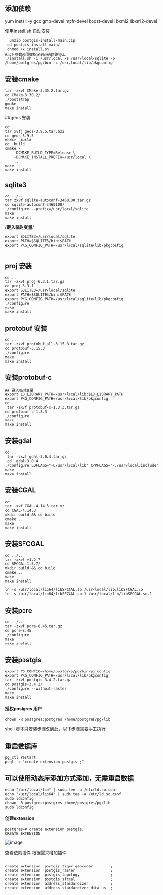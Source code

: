  ## 添加依赖
 yum install -y gcc gmp-devel  mpfr-devel  boost-devel libxml2 libxml2-devel


使用install.sh  自动安装
```
  unzip postgis-install-main.zip
 cd postgis-install-main/
 chmod +x install.sh
#以下参数必须被指定到正确的路径上
./install.sh -i /usr/local -s /usr/local/sqlite -p /home/postgres/pg/bin -c /usr/local/lib/pkgconfig
```
## 安装cmake 
```
tar -zxvf CMake-3.30.2.tar.gz 
cd CMake-3.30.2/
./bootstrap
gmake
make install
```
 

##geos 安装
```
cd ..
tar xvfj geos-3.9.5.tar.bz2 
cd geos-3.9.5
mkdir _build
cd _build
cmake \
    -DCMAKE_BUILD_TYPE=Release \
    -DCMAKE_INSTALL_PREFIX=/usr/local \
    ..
make
make install
 ``` 
 
 ## sqlite3 
 ```
 cd ../..
tar zxvf sqlite-autoconf-3460100.tar.gz
cd sqlite-autoconf-3460100/
./configure --prefix=/usr/local/sqlite
make
make install
```
 
/**********键入临时变量**********/
```
export SQLITE3=/usr/local/sqlite
export PATH=$SQLITE3/bin:$PATH
export PKG_CONFIG_PATH=/usr/local/sqlite/lib/pkgconfig
 
```


## proj 安装
```
cd ..
tar -zxvf proj-6.3.1.tar.gz
cd proj-6.3.1
export SQLITE3=/usr/local/sqlite
export PATH=$SQLITE3/bin:$PATH
export PKG_CONFIG_PATH=/usr/local/sqlite/lib/pkgconfig
./configure
make
make install
 ```
 
 
## protobuf 安装
```
cd .. 
tar -zxvf protobuf-all-3.15.3.tar.gz
cd protobuf-3.15.3
./configure
make
make install
```



 
## 安装protobuf-c
```
## 键入临时变量
export LD_LIBRARY_PATH=/usr/local/lib:$LD_LIBRARY_PATH
export PKG_CONFIG_PATH=/usr/local/lib/pkgconfig
cd ..
 tar -zxvf protobuf-c-1.3.3.tar.gz
cd protobuf-c-1.3.3
./configure
make
make install
```


## 安装gdal
```
cd ..
 tar -zxvf gdal-3.0.4.tar.gz 
 cd  gdal-3.0.4
./configure LDFLAGS="-L/usr/local/lib" CPPFLAGS="-I/usr/local/include"
make
make install

```

## 安装CGAL
```
cd .. 
tar -xvf CGAL-4.14.3.tar.xz
cd CGAL-4.14.3
mkdir build && cd build
cmake ..
make
make install
```
   
## 安装SFCGAL
```
cd ../..
tar -zxvf v1.3.7 
cd SFCGAL-1.3.7/
mkdir build && cd build
cmake .. 
make
make install

ln -s /usr/local/lib64/libSFCGAL.so /usr/local/lib/libSFCGAL.so
ln -s /usr/local/lib64/libSFCGAL.so.1 /usr/local/lib/libSFCGAL.so.1
``` 



## 安装pcre
```
cd ../..
tar -zxvf pcre-8.45.tar.gz 
cd pcre-8.45
./configure 
make
make install
```


## 安装postgis
```
export PG_CONFIG=/home/postgres/pg/bin/pg_config
export PKG_CONFIG_PATH=/usr/local/lib/pkgconfig
tar -zxvf postgis-3.4.2.tar.gz 
cd postgis-3.4.2/ 
./configure --without-raster
make 
make install 
```
#### 授权postgres 用户
```
chown -R postgres:postgres /home/postgres/pg/lib 
```
shell 脚本只安装步骤仅到此，以下步骤需要手工执行
 
## 重启数据库
```
pg_ctl restart
psql -c "create extension postgis ;"

```
## 可以使用动态库添加方式添加，无需重启数据
```
echo "/usr/local/lib" | sudo tee -a /etc/ld.so.conf
echo "/usr/local/lib64" | sudo tee -a /etc/ld.so.conf
sudo ldconfig
chown -R postgres:postgres /home/postgres/pg/lib 
sudo ldconfig
```
 

 #### 创建extension
 ```
postgres=# create extension postgis;
CREATE EXTENSION
```


![image](https://github.com/user-attachments/assets/f9f24bff-182a-4e38-89bd-1696acab859b)

查看依附插件 根据需求增加插件
```

create extension  postgis_tiger_geocoder        ;
create extension  postgis_raster                ;
create extension  postgis_topology              ;
create extension  postgis_sfcgal                ;
create extension  address_standardizer          ;
create extension  address_standardizer_data_us  ;

```
